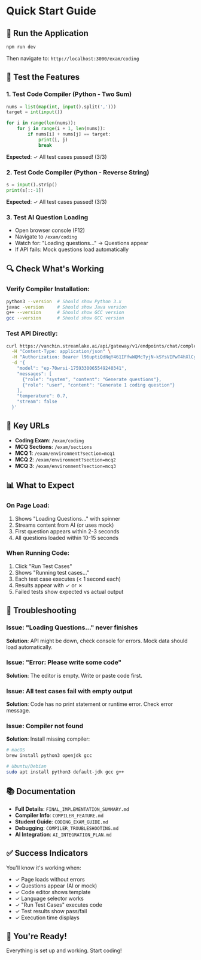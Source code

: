 # Quick Start Guide

## 🚀 Run the Application

```bash
npm run dev
```

Then navigate to: `http://localhost:3000/exam/coding`

## 📝 Test the Features

### 1. Test Code Compiler (Python - Two Sum)
```python
nums = list(map(int, input().split(',')))
target = int(input())

for i in range(len(nums)):
    for j in range(i + 1, len(nums)):
        if nums[i] + nums[j] == target:
            print(i, j)
            break
```
**Expected**: ✓ All test cases passed! (3/3)

### 2. Test Code Compiler (Python - Reverse String)
```python
s = input().strip()
print(s[::-1])
```
**Expected**: ✓ All test cases passed! (3/3)

### 3. Test AI Question Loading
- Open browser console (F12)
- Navigate to `/exam/coding`
- Watch for: "Loading questions..." → Questions appear
- If API fails: Mock questions load automatically

## 🔍 Check What's Working

### Verify Compiler Installation:
```bash
python3 --version  # Should show Python 3.x
javac -version     # Should show Java version
g++ --version      # Should show GCC version
gcc --version      # Should show GCC version
```

### Test API Directly:
```bash
curl https://vanchin.streamlake.ai/api/gateway/v1/endpoints/chat/completions \
  -H "Content-Type: application/json" \
  -H "Authorization: Bearer l96uptiQdNqY461IFfwWQMcTyjN-kSYsVIPwT4hXlCg" \
  -d '{
    "model": "ep-70wrsi-1759330065549240341",
    "messages": [
      {"role": "system", "content": "Generate questions"},
      {"role": "user", "content": "Generate 1 coding question"}
    ],
    "temperature": 0.7,
    "stream": false
  }'
```

## 🎯 Key URLs

- **Coding Exam**: `/exam/coding`
- **MCQ Sections**: `/exam/sections`
- **MCQ 1**: `/exam/environment?section=mcq1`
- **MCQ 2**: `/exam/environment?section=mcq2`
- **MCQ 3**: `/exam/environment?section=mcq3`

## 📊 What to Expect

### On Page Load:
1. Shows "Loading Questions..." with spinner
2. Streams content from AI (or uses mock)
3. First question appears within 2-3 seconds
4. All questions loaded within 10-15 seconds

### When Running Code:
1. Click "Run Test Cases"
2. Shows "Running test cases..."
3. Each test case executes (< 1 second each)
4. Results appear with ✓ or ✗
5. Failed tests show expected vs actual output

## 🐛 Troubleshooting

### Issue: "Loading Questions..." never finishes
**Solution**: API might be down, check console for errors. Mock data should load automatically.

### Issue: "Error: Please write some code"
**Solution**: The editor is empty. Write or paste code first.

### Issue: All test cases fail with empty output
**Solution**: Code has no print statement or runtime error. Check error message.

### Issue: Compiler not found
**Solution**: Install missing compiler:
```bash
# macOS
brew install python3 openjdk gcc

# Ubuntu/Debian
sudo apt install python3 default-jdk gcc g++
```

## 📚 Documentation

- **Full Details**: `FINAL_IMPLEMENTATION_SUMMARY.md`
- **Compiler Info**: `COMPILER_FEATURE.md`
- **Student Guide**: `CODING_EXAM_GUIDE.md`
- **Debugging**: `COMPILER_TROUBLESHOOTING.md`
- **AI Integration**: `AI_INTEGRATION_PLAN.md`

## ✅ Success Indicators

You'll know it's working when:
- ✓ Page loads without errors
- ✓ Questions appear (AI or mock)
- ✓ Code editor shows template
- ✓ Language selector works
- ✓ "Run Test Cases" executes code
- ✓ Test results show pass/fail
- ✓ Execution time displays

## 🎉 You're Ready!

Everything is set up and working. Start coding!
